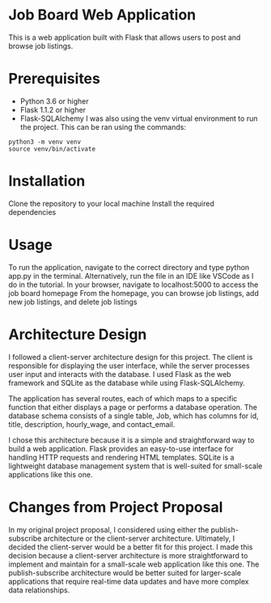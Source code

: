 # Job Board Web Application

This is a web application built with Flask that allows users to post and browse job listings.

# Prerequisites
- Python 3.6 or higher
- Flask 1.1.2 or higher
- Flask-SQLAlchemy
I was also using the venv virtual environment to run the project. This can be ran using the commands: 

```
python3 -m venv venv
source venv/bin/activate
```

# Installation
Clone the repository to your local machine
Install the required dependencies

# Usage
To run the application, navigate to the correct directory and type python app.py in the terminal.
    Alternatively, run the file in an IDE like VSCode as I do in the tutorial. 
In your browser, navigate to localhost:5000 to access the job board homepage
From the homepage, you can browse job listings, add new job listings, and delete job listings

# Architecture Design
I followed a client-server architecture design for this project. The client is responsible for displaying the user interface, while the server processes user input and interacts with the database. I used Flask as the web framework and SQLite as the database while using Flask-SQLAlchemy. 

The application has several routes, each of which maps to a specific function that either displays a page or performs a database operation. The database schema consists of a single table, Job, which has columns for id, title, description, hourly_wage, and contact_email.

I chose this architecture because it is a simple and straightforward way to build a web application. Flask provides an easy-to-use interface for handling HTTP requests and rendering HTML templates. SQLite is a lightweight database management system that is well-suited for small-scale applications like this one.

# Changes from Project Proposal
In my original project proposal, I considered using either the publish-subscribe architecture or the client-server architecture. Ultimately, I decided the client-server would be a better fit for this project. I made this decision because a client-server architecture is more straightforward to implement and maintain for a small-scale web application like this one. The publish-subscribe architecture would be better suited for larger-scale applications that require real-time data updates and have more complex data relationships.
